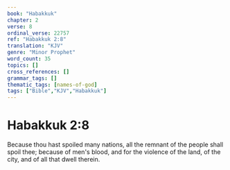 ```yaml
---
book: "Habakkuk"
chapter: 2
verse: 8
ordinal_verse: 22757
ref: "Habakkuk 2:8"
translation: "KJV"
genre: "Minor Prophet"
word_count: 35
topics: []
cross_references: []
grammar_tags: []
thematic_tags: [names-of-god]
tags: ["Bible","KJV","Habakkuk"]
---
```


# Habakkuk 2:8

Because thou hast spoiled many nations, all the remnant of the people shall spoil thee; because of men's blood, and for the violence of the land, of the city, and of all that dwell therein.
